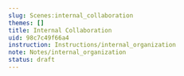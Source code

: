 ```yaml
---
slug: Scenes:internal_collaboration
themes: []
title: Internal Collaboration
uid: 98c7c49f66a4
instruction: Instructions/internal_organization
note: Notes/internal_organization
status: draft
---
```

